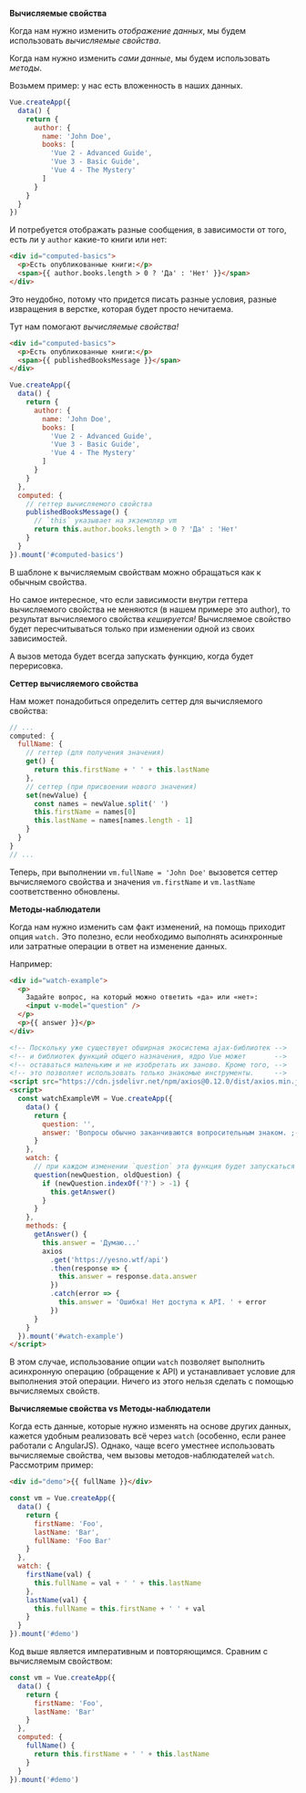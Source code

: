 **Вычисляемые свойства**

Когда нам нужно изменить *отображение данных*, мы будем использовать *вычисляемые свойства*. 

Когда нам нужно изменить *сами данные*, мы будем использовать *методы*.

Возьмем пример: у нас есть вложенность в наших данных.

```js
Vue.createApp({
  data() {
    return {
      author: {
        name: 'John Doe',
        books: [
          'Vue 2 - Advanced Guide',
          'Vue 3 - Basic Guide',
          'Vue 4 - The Mystery'
        ]
      }
    }
  }
})
```

И потребуется отображать разные сообщения, в зависимости от того, есть ли у `author` какие-то книги или нет:

```html
<div id="computed-basics">
  <p>Есть опубликованные книги:</p>
  <span>{{ author.books.length > 0 ? 'Да' : 'Нет' }}</span>
</div>
```

Это неудобно, потому что придется писать разные условия, разные извращения в верстке, которая будет просто нечитаема.

Тут нам помогают *вычисляемые свойства!*

```html
<div id="computed-basics">
  <p>Есть опубликованные книги:</p>
  <span>{{ publishedBooksMessage }}</span>
</div>
```

```js
Vue.createApp({
  data() {
    return {
      author: {
        name: 'John Doe',
        books: [
          'Vue 2 - Advanced Guide',
          'Vue 3 - Basic Guide',
          'Vue 4 - The Mystery'
        ]
      }
    }
  },
  computed: {
    // геттер вычисляемого свойства
    publishedBooksMessage() {
      // `this` указывает на экземпляр vm
      return this.author.books.length > 0 ? 'Да' : 'Нет'
    }
  }
}).mount('#computed-basics')
```

В шаблоне к вычисляемым свойствам можно обращаться как к обычным свойства. 

Но самое интересное, что если зависимости внутри геттера вычисляемого свойства не меняются (в нашем примере это author), то результат вычисляемого свойства *кешируется!* Вычисляемое свойство будет пересчитываться только при изменении одной из своих зависимостей.

А вызов метода будет всегда запускать функцию, когда будет перерисовка.

**Сеттер вычисляемого свойства**

Нам может понадобиться определить сеттер для вычисляемого свойства:

```js
// ...
computed: {
  fullName: {
    // геттер (для получения значения)
    get() {
      return this.firstName + ' ' + this.lastName
    },
    // сеттер (при присвоении нового значения)
    set(newValue) {
      const names = newValue.split(' ')
      this.firstName = names[0]
      this.lastName = names[names.length - 1]
    }
  }
}
// ...
```

Теперь, при выполнении `vm.fullName = 'John Doe'` вызовется сеттер вычисляемого свойства и значения `vm.firstName` и `vm.lastName` соответственно обновлены.

**Методы-наблюдатели**

Когда нам нужно изменить сам факт изменений, на помощь приходит опция `watch.` Это полезно, если необходимо выполнять асинхронные или затратные операции в ответ на изменение данных.

Например:

```html
<div id="watch-example">
  <p>
    Задайте вопрос, на который можно ответить «да» или «нет»:
    <input v-model="question" />
  </p>
  <p>{{ answer }}</p>
</div>
```

```html
<!-- Поскольку уже существует обширная экосистема ajax-библиотек -->
<!-- и библиотек функций общего назначения, ядро Vue может       -->
<!-- оставаться маленьким и не изобретать их заново. Кроме того, -->
<!-- это позволяет использовать только знакомые инструменты.     -->
<script src="https://cdn.jsdelivr.net/npm/axios@0.12.0/dist/axios.min.js"></script>
<script>
  const watchExampleVM = Vue.createApp({
    data() {
      return {
        question: '',
        answer: 'Вопросы обычно заканчиваются вопросительным знаком. ;-)'
      }
    },
    watch: {
      // при каждом изменении `question` эта функция будет запускаться
      question(newQuestion, oldQuestion) {
        if (newQuestion.indexOf('?') > -1) {
          this.getAnswer()
        }
      }
    },
    methods: {
      getAnswer() {
        this.answer = 'Думаю...'
        axios
          .get('https://yesno.wtf/api')
          .then(response => {
            this.answer = response.data.answer
          })
          .catch(error => {
            this.answer = 'Ошибка! Нет доступа к API. ' + error
          })
      }
    }
  }).mount('#watch-example')
</script>
```

В этом случае, использование опции `watch` позволяет выполнить асинхронную операцию (обращение к API) и устанавливает условие для выполнения этой операции. Ничего из этого нельзя сделать с помощью вычисляемых свойств.

**Вычисляемые свойства vs Методы-наблюдатели**

Когда есть данные, которые нужно изменять на основе других данных, кажется удобным реализовать всё через `watch` (особенно, если ранее работали с AngularJS). Однако, чаще всего уместнее использовать вычисляемые свойства, чем вызовы методов-наблюдателей `watch`. Рассмотрим пример:

```html
<div id="demo">{{ fullName }}</div>
```

```js
const vm = Vue.createApp({
  data() {
    return {
      firstName: 'Foo',
      lastName: 'Bar',
      fullName: 'Foo Bar'
    }
  },
  watch: {
    firstName(val) {
      this.fullName = val + ' ' + this.lastName
    },
    lastName(val) {
      this.fullName = this.firstName + ' ' + val
    }
  }
}).mount('#demo')
```

Код выше является императивным и повторяющимся. Сравним с вычисляемым свойством:

```js
const vm = Vue.createApp({
  data() {
    return {
      firstName: 'Foo',
      lastName: 'Bar'
    }
  },
  computed: {
    fullName() {
      return this.firstName + ' ' + this.lastName
    }
  }
}).mount('#demo')
```